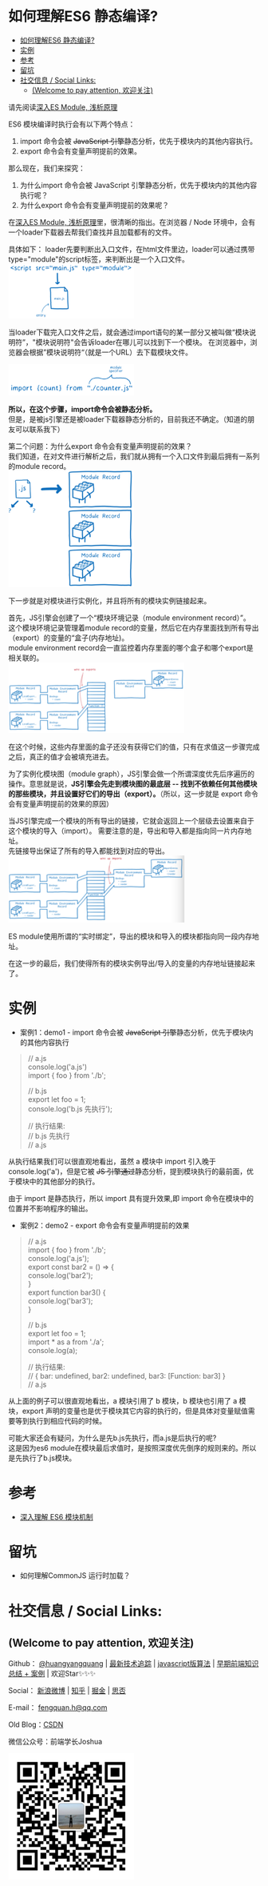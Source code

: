 # 如何理解ES6 静态编译?

<!-- TOC -->

- [如何理解ES6 静态编译?](#如何理解es6-静态编译)
- [实例](#实例)
- [参考](#参考)
- [留坑](#留坑)
- [社交信息 / Social Links:](#社交信息--social-links)
  - [(Welcome to pay attention, 欢迎关注)](#welcome-to-pay-attention-欢迎关注)

<!-- /TOC -->


请先阅读[深入ES Module, 浅析原理](https://github.com/huangyangquang/Latest-technology-tracking/blob/main/ECMAScript/ES%20Module%E5%8E%9F%E7%90%86/ES%20Module%E5%8E%9F%E7%90%86.md)


ES6 模块编译时执行会有以下两个特点：
1. import 命令会被 ~~JavaScript 引擎~~静态分析，优先于模块内的其他内容执行。
2. export 命令会有变量声明提前的效果。

那么现在，我们来探究：
1. 为什么import 命令会被 JavaScript 引擎静态分析，优先于模块内的其他内容执行呢？
2. 为什么export 命令会有变量声明提前的效果呢？


在[深入ES Module, 浅析原理](https://github.com/huangyangquang/Latest-technology-tracking/blob/main/ECMAScript/ES%20Module%E5%8E%9F%E7%90%86/ES%20Module%E5%8E%9F%E7%90%86.md)里，很清晰的指出。在浏览器 / Node 环境中，会有一个loader下载器去帮我们查找并且加载都有的文件。

具体如下：
loader先要判断出入口文件，在html文件里边，loader可以通过携带type="module"的script标签，来判断出是一个入口文件。  
<img src="./../static/img/5.png" width="50%">

当loader下载完入口文件之后，就会通过import语句的某一部分又被叫做“模块说明符”，"模块说明符"会告诉loader在哪儿可以找到下一个模块。
在浏览器中，浏览器会根据”模块说明符“（就是一个URL）去下载模块文件。  

<img src="./../static/img/6.png" width="50%">

**所以，在这个步骤，import命令会被静态分析。**  
但是，是被js引擎还是被loader下载器静态分析的，目前我还不确定。（知道的朋友可以联系我下）


第二个问题：为什么export 命令会有变量声明提前的效果？  
我们知道，在对文件进行解析之后，我们就从拥有一个入口文件到最后拥有一系列的module record。  
<img src="./../static/img/9.png" width="50%">  

下一步就是对模块进行实例化，并且将所有的模块实例链接起来。  

首先，JS引擎会创建了一个“模块环境记录（module environment record）”。  
这个模块环境记录管理着module record的变量，然后它在内存里面找到所有导出（export）的变量的“盒子(内存地址)。  
module environment record会一直监控着内存里面的哪个盒子和哪个export是相关联的。  
<img src="./../static/img/10.png" width="70%">

在这个时候，这些内存里面的盒子还没有获得它们的值，只有在求值这一步骤完成之后，真正的值才会被填充进去。

为了实例化模块图（module graph），JS引擎会做一个所谓深度优先后序遍历的操作。意思就是说，**JS引擎会先走到模块图的最底层 -- 找到不依赖任何其他模块的那些模块，并且设置好它们的导出（export）。**（所以，这一步就是 export 命令会有变量声明提前的效果的原因）

当JS引擎完成一个模块的所有导出的链接，它就会返回上一个层级去设置来自于这个模块的导入（import）。
需要注意的是，导出和导入都是指向同一片内存地址。  
先链接导出保证了所有的导入都能找到对应的导出。  
<img src="./../static/img/11.png" width="70%">

ES module使用所谓的“实时绑定”，导出的模块和导入的模块都指向同一段内存地址。

在这一步的最后，我们使得所有的模块实例导出/导入的变量的内存地址链接起来了。


# 实例
- 案例1：demo1 -  import 命令会被 ~~JavaScript 引擎~~静态分析，优先于模块内的其他内容执行
> // a.js  
> console.log('a.js')  
> import { foo } from './b';  
> 
> // b.js  
> export let foo = 1;  
> console.log('b.js 先执行');  
> 
> // 执行结果:  
> // b.js 先执行  
> // a.js  

从执行结果我们可以很直观地看出，虽然 a 模块中 import 引入晚于 console.log('a')，但是它被 ~~JS 引擎通过~~静态分析，提到模块执行的最前面，优于模块中的其他部分的执行。

由于 import 是静态执行，所以 import 具有提升效果,即 import 命令在模块中的位置并不影响程序的输出。

- 案例2：demo2 - export 命令会有变量声明提前的效果
> // a.js  
> import { foo } from './b';  
> console.log('a.js');  
> export const bar2 = () => {  
>   console.log('bar2');  
> }  
> export function bar3() {  
>   console.log('bar3');  
> }  
> 
> // b.js  
> export let foo = 1;  
> import * as a from './a';  
> console.log(a);  
> 
> // 执行结果:  
> // { bar: undefined, bar2: undefined, bar3: [Function: bar3] }  
> // a.js  

从上面的例子可以很直观地看出，a 模块引用了 b 模块，b 模块也引用了 a 模块，export 声明的变量也是优于模块其它内容的执行的，但是具体对变量赋值需要等到执行到相应代码的时候。

可能大家还会有疑问，为什么是先b.js先执行，而a.js是后执行的呢?  
这是因为es6 module在模块最后求值时，是按照深度优先倒序的规则来的。所以是先执行了b.js模块。




# 参考
- [深入理解 ES6 模块机制](https://zhuanlan.zhihu.com/p/33843378?group_id=947910338939686912)


# 留坑
- 如何理解CommonJS 运行时加载？


# 社交信息 / Social Links:
 ## (Welcome to pay attention, 欢迎关注)
Github：
[@huangyangquang](https://github.com/huangyangquang) | [最新技术追踪](https://github.com/huangyangquang/Latest-technology-tracking) | [javascript版算法](https://github.com/huangyangquang/Algorithm) | [早期前端知识总结 + 案例](https://github.com/huangyangquang/DEMO) | 欢迎Star✨✨✨


Social：
[新浪微博](https://weibo.com/u/6385661354) | [知乎](https://www.zhihu.com/people/cclv3) | [掘金](https://juejin.cn/user/2735240661699181) | [思否](https://segmentfault.com/u/c_z7wgq/articles) 

E-mail： fengquan.h@qq.com  

Old Blog：[CSDN](https://blog.csdn.net/huangyangquan3?type=blog)

微信公众号：前端学长Joshua  

<img src="../../static/img/wechatQrCode.jpg" width="50%">
 